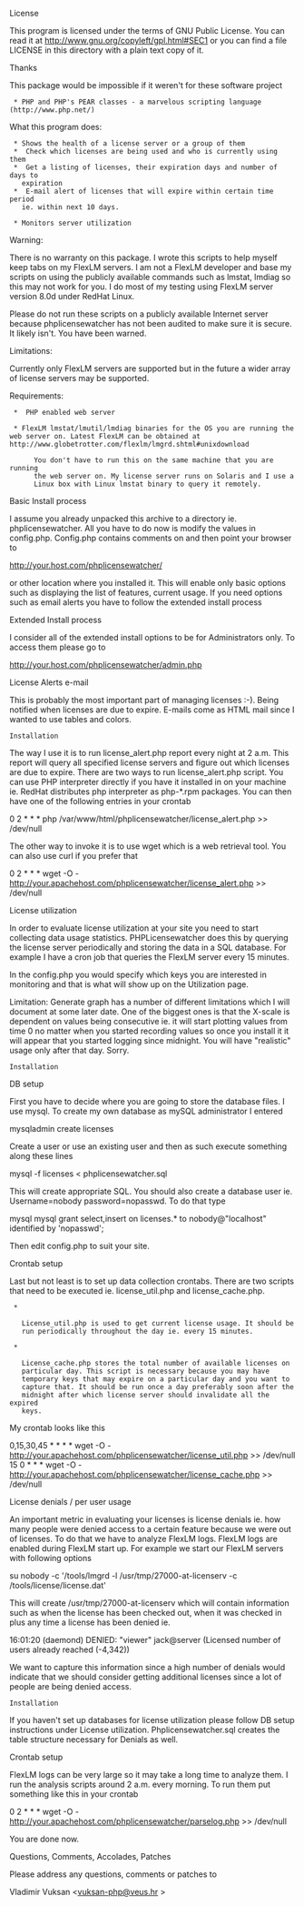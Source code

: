 License

   This program is licensed under the terms of GNU Public License. You can read it at http://www.gnu.org/copyleft/gpl.html#SEC1 or you can find a file LICENSE in this directory with a plain text copy of it.

Thanks

   This package would be impossible if it weren't for these software project

     * PHP and PHP's PEAR classes - a marvelous scripting language (http://www.php.net/)


What this program does:

     * Shows the health of a license server or a group of them
     *  Check which licenses are being used and who is currently using them
     *  Get a listing of licenses, their expiration days and number of days to
       expiration
     *  E-mail alert of licenses that will expire within certain time period
       ie. within next 10 days.

     * Monitors server utilization

Warning:

   There is no warranty on this package. I wrote this scripts to help myself
   keep tabs on my FlexLM servers. I am not a FlexLM developer and base my
   scripts on using the publicly available commands such as lmstat, lmdiag so
   this may not work for you. I do most of my testing using FlexLM server
   version 8.0d under RedHat Linux.

   Please do not run these scripts on a publicly available Internet server
   because phplicensewatcher has not been audited to make sure it is secure.
   It likely isn't. You have been warned.

Limitations:

   Currently only FlexLM servers are supported but in the future a wider
   array of license servers may be supported.

   Requirements:

     *  PHP enabled web server

     * FlexLM lmstat/lmutil/lmdiag binaries for the OS you are running the web server on. Latest FlexLM can be obtained at http://www.globetrotter.com/flexlm/lmgrd.shtml#unixdownload

          You don't have to run this on the same machine that you are running
          the web server on. My license server runs on Solaris and I use a
          Linux box with Linux lmstat binary to query it remotely.

Basic Install process

   I assume you already unpacked this archive to a directory ie.
   phplicensewatcher. All you have to do now is modify the values in
   config.php. Config.php contains comments on and then point your browser to

   http://your.host.com/phplicensewatcher/

   or other location where you installed it. This will enable only basic
   options such as displaying the list of features, current usage. If you
   need options such as email alerts you have to follow the extended install
   process

Extended Install process

   I consider all of the extended install options to be for Administrators
   only. To access them please go to

   http://your.host.com/phplicensewatcher/admin.php

  License Alerts e-mail

   This is probably the most important part of managing licenses :-). Being
   notified when licenses are due to expire. E-mails come as HTML mail since
   I wanted to use tables and colors.

    Installation

   The way I use it is to run license_alert.php report every night at 2 a.m.
   This report will query all specified license servers and figure out which
   licenses are due to expire. There are two ways to run license_alert.php
   script. You can use PHP interpreter directly if you have it installed in
   on your machine ie. RedHat distributes php interpreter as php-*.rpm
   packages. You can then have one of the following entries in your crontab

 0 2 * * * php /var/www/html/phplicensewatcher/license_alert.php >> /dev/null

   The other way to invoke it is to use wget which is a web retrieval tool.
   You can also use curl if you prefer that

 0 2 * * * wget -O - http://your.apachehost.com/phplicensewatcher/license_alert.php >> /dev/null

  License utilization

   In order to evaluate license utilization at your site you need to start
   collecting data usage statistics. PHPLicensewatcher does this by querying
   the license server periodically and storing the data in a SQL database.
   For example I have a cron job that queries the FlexLM server every 15
   minutes.

   In the config.php you would specify which keys you are interested in
   monitoring and that is what will show up on the Utilization page.

   Limitation: Generate graph has a number of different limitations which I
   will document at some later date. One of the biggest ones is that the
   X-scale is dependent on values being consecutive ie. it will start
   plotting values from time 0 no matter when you started recording values so
   once you install it it will appear that you started logging since
   midnight. You will have "realistic" usage only after that day. Sorry.

    Installation

   DB setup

   First you have to decide where you are going to store the database files.
   I use mysql. To create my own database as mySQL administrator I entered

 mysqladmin create licenses

   Create a user or use an existing user and then as such execute something
   along these lines

 mysql -f licenses < phplicensewatcher.sql

   This will create appropriate SQL. You should also create a database user
   ie. Username=nobody password=nopasswd. To do that type

 mysql mysql
 grant select,insert on licenses.* to nobody@"localhost" identified by 'nopasswd';

   Then edit config.php to suit your site.

   Crontab setup

   Last but not least is to set up data collection crontabs. There are two
   scripts that need to be executed ie. license_util.php and
   license_cache.php.

     * 

       License_util.php is used to get current license usage. It should be
       run periodically throughout the day ie. every 15 minutes.

     * 

       License_cache.php stores the total number of available licenses on
       particular day. This script is necessary because you may have
       temporary keys that may expire on a particular day and you want to
       capture that. It should be run once a day preferably soon after the
       midnight after which license server should invalidate all the expired
       keys.

   My crontab looks like this

 0,15,30,45 * * * * wget -O - http://your.apachehost.com/phplicensewatcher/license_util.php >> /dev/null
 15 0 * * *  wget -O - http://your.apachehost.com/phplicensewatcher/license_cache.php >> /dev/null

  License denials / per user usage

   An important metric in evaluating your licenses is license denials ie. how
   many people were denied access to a certain feature because we were out of
   licenses. To do that we have to analyze FlexLM logs. FlexLM logs are
   enabled during FlexLM start up. For example we start our FlexLM servers
   with following options

 su nobody -c '/tools/lmgrd -l /usr/tmp/27000-at-licenserv -c /tools/license/license.dat'

   This will create /usr/tmp/27000-at-licenserv which will contain
   information such as when the license has been checked out, when it was
   checked in plus any time a license has been denied ie.

 16:01:20 (daemond) DENIED: "viewer" jack@server  (Licensed number of users already reached (-4,342))

   We want to capture this information since a high number of denials would
   indicate that we should consider getting additional licenses since a lot
   of people are being denied access.

    Installation

   If you haven't set up databases for license utilization please follow DB
   setup instructions under License utilization. Phplicensewatcher.sql
   creates the table structure necessary for Denials as well.

   Crontab setup

   FlexLM logs can be very large so it may take a long time to analyze them.
   I run the analysis scripts around 2 a.m. every morning. To run them put
   something like this in your crontab

 0 2 * * *  wget -O - http://your.apachehost.com/phplicensewatcher/parselog.php >> /dev/null

   You are done now.

Questions, Comments, Accolades, Patches

   Please address any questions, comments or patches to

   Vladimir Vuksan <vuksan-php@veus.hr >
